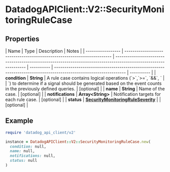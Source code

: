 # DatadogAPIClient::V2::SecurityMonitoringRuleCase

## Properties

| Name              | Type                                                                    | Description                                                                                                      | Notes      |
| ----------------- | ----------------------------------------------------------------------- | ---------------------------------------------------------------------------------------------------------------- | ---------- | ----------------------------------------------------------------------------------------------------------------- | ---------- |
| **condition**     | **String**                                                              | A rule case contains logical operations (&#x60;&gt;&#x60;,&#x60;&gt;&#x3D;&#x60;, &#x60;&amp;&amp;&#x60;, &#x60; |            | &#x60;) to determine if a signal should be generated based on the event counts in the previously defined queries. | [optional] |
| **name**          | **String**                                                              | Name of the case.                                                                                                | [optional] |
| **notifications** | **Array&lt;String&gt;**                                                 | Notification targets for each rule case.                                                                         | [optional] |
| **status**        | [**SecurityMonitoringRuleSeverity**](SecurityMonitoringRuleSeverity.md) |                                                                                                                  | [optional] |

## Example

```ruby
require 'datadog_api_client/v2'

instance = DatadogAPIClient::V2::SecurityMonitoringRuleCase.new(
  condition: null,
  name: null,
  notifications: null,
  status: null
)
```
